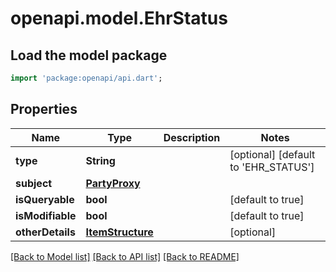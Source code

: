 # openapi.model.EhrStatus

## Load the model package
```dart
import 'package:openapi/api.dart';
```

## Properties
Name | Type | Description | Notes
------------ | ------------- | ------------- | -------------
**type** | **String** |  | [optional] [default to 'EHR_STATUS']
**subject** | [**PartyProxy**](PartyProxy.md) |  | 
**isQueryable** | **bool** |  | [default to true]
**isModifiable** | **bool** |  | [default to true]
**otherDetails** | [**ItemStructure**](ItemStructure.md) |  | [optional] 

[[Back to Model list]](../README.md#documentation-for-models) [[Back to API list]](../README.md#documentation-for-api-endpoints) [[Back to README]](../README.md)


